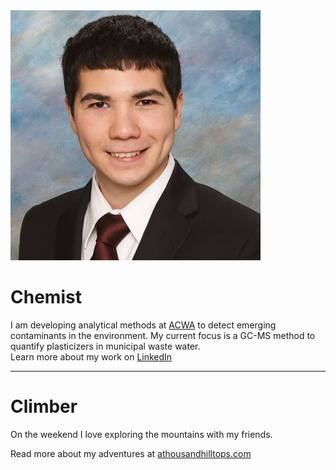 <div class="group">
  <img src="assets/head_shot.jpg" alt="Matthew Saowapon" class="f_right">
  <div class="g_text">
    <h1>Chemist</h1>
    <p>I am developing analytical methods at <a href="https://www.ucalgary.ca/acwa/">ACWA</a> to detect emerging contaminants in the environment. My current focus is a GC-MS method to quantify plasticizers in municipal waste water.
<br>
Learn more about my work on <a href="https://www.linkedin.com/in/mtsaowapon/">LinkedIn</a>
      </p>
  </div>
</div>

---

# Climber
On the weekend I love exploring the mountains with my friends.

Read more about my adventures at [athousandhilltops.com](https://athousandhilltops.com/)
